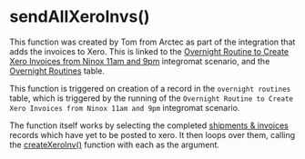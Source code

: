 # sendAllXeroInvs()

This function was created by Tom from Arctec as part of the integration that adds the invoices to Xero. This is linked to the [Overnight Routine to Create Xero Invoices from Ninox 11am and 9pm](../../integromatScenarios/overnightRoutineXero.md) integromat scenario, and the [Overnight Routines](../../ninoxTables/overnightRoutines.md) table.

This function is triggered on creation of a record in the `overnight routines` table, which is triggered by the running of the `Overnight Routine to Create Xero Invoices from Ninox 11am and 9pm` integromat scenario.

The function itself works by selecting the completed [shipments & invoices](../../ninoxTables/shipmentsAndInvoices.md) records which have yet to be posted to xero. It then loops over them, calling the [createXeroInv()](createXeroInvoice.md) function with each as the argument.
